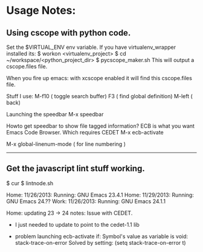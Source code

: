 Usage Notes:
================

## Using cscope with python code.
Set the $VIRTUAL_ENV env variable.
If you have virtualenv_wrapper installed its:
   $ workon <virtualenv_project>
   $ cd ~/workspace/<python_project_dir>
   $ pycscope_maker.sh
This will output a cscope.files file.

When you fire up emacs: with xcscope enabled
it will find this cscope.files file.

Stuff I use:
M-f10 ( toggle search buffer)
F3    ( find global definition)
M-left ( back) 

Launching the speedbar
M-x speedbar

Howto get speedbar to show file tagged information?
ECB is what you want Emacs Code Browser.
Which requires CEDET
M-x ecb-activate

M-x global-linenum-mode  ( for line numbering ) 


-------------------------------
Get the javascript lint stuff working.
-------------------------------
$ cur
$ lintnode.sh


Home: 11/26/2013: Running: GNU Emacs 23.4.1
Home: 11/29/2013: Running: GNU Emacs 24.??
Work: 11/26/2013: Running: GNU Emacs 24.1.1

Home: updating 23 -> 24 notes:
 Issue with CEDET.

 - I just needed to update to point to the cedet-1.1 lib 

 - problem launching ecb-activate
    if: Symbol's value as variable is void: stack-trace-on-error
    Solved by setting:
    (setq stack-trace-on-error t)
